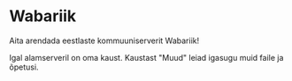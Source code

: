 # Wabariik
Aita arendada eestlaste kommuuniserverit Wabariik!


Igal alamserveril on oma kaust. Kaustast "Muud" leiad igasugu muid faile ja õpetusi.
